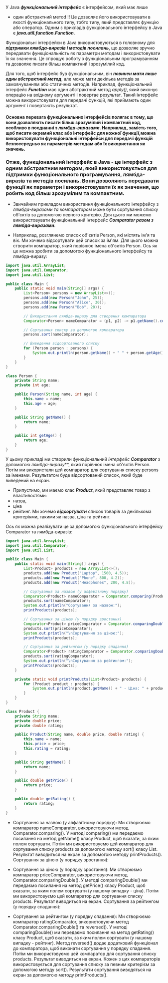 У Java ***функціональний інтерфейс*** є інтерфейсом, який має лише 
* один абстрактний метоd  !!
 Це дозволяє його використовувати в якості функціонального типу, тобто типу, який представляє функцію або оператор.
Одним з прикладів функціонального інтерфейсу в Java є ***java.util.function.Function***.

Функціональні інтерфейси в Java використовуються в головному для ***підтримки лямбда-виразів і методів посилань***, що дозволяє зручно передавати функціональність як параметри методам і використовувати їх як значення. Це спрощує роботу з функціональним програмуванням та дозволяє писати більш компактний і зрозумілий код.

Для того, щоб інтерфейс був функціональним, він ***повинен мати лише один абстрактний метод***, але може мати декілька методів за замовчуванням або статичних методів. Наприклад, функціональний інтерфейс ***Function*** має один абстрактний метод *apply()*, який виконує операцію на вхідному аргументі і повертає результат. Такий інтерфейс можна використовувати для передачі функцій, які приймають один аргумент і повертають результат.

#### Основна перевага функціональних інтерфейсів полягає в тому, що вони дозволяють писати більш зрозумілий і компактний код, особливо в поєднанні з *лямбда-виразами*. Наприклад, замість того, щоб писати окремий клас або інтерфейс для кожної функції,можна використовувати функціональні інтерфейси для передачі функцій безпосередньо як параметрів методам або їх використання як значень.

### Отже, функціональний інтерфейс в Java - це інтерфейс з одним абстрактним методом, який використовується для підтримки функціонального програмування, лямбда-виразів та методів посилань. Вони дозволяють передавати функції як параметри і використовувати їх як значення, що робить код більш зрозумілим та компактним.

* Звичайним прикладом використання функціонального інтерфейсу з *лямбда-виразами та компаратором* може бути сортування списку об'єктів за допомогою певного критерію. Для цього ми можемо використовувати функціональний інтерфейс ***Comparator разом з лямбда-виразами***.

* Наприклад, розглянемо список об'єктів Person, які містять ім'я та вік. Ми хочемо відсортувати цей список за ім'ям. Для цього можна створити компаратор, який порівнює імена об'єктів Person. Ось як це можна зробити за допомогою функціонального інтерфейсу та лямбда-виразу:

```java
import java.util.ArrayList;
import java.util.Comparator;
import java.util.List;

public class Main {
    public static void main(String[] args) {
        List<Person> persons = new ArrayList<>();
        persons.add(new Person("John", 25));
        persons.add(new Person("Alice", 30));
        persons.add(new Person("Bob", 20));

        // Використання лямбда-виразу для створення компаратора
        Comparator<Person> nameComparator = (p1, p2) -> p1.getName().compareTo(p2.getName());

        // Сортування списку за допомогою компаратора
        persons.sort(nameComparator);

        // Виведення відсортованого списку
        for (Person person : persons) {
            System.out.println(person.getName() + " " + person.getAge());
        }
    }
}

class Person {
    private String name;
    private int age;

    public Person(String name, int age) {
        this.name = name;
        this.age = age;
    }

    public String getName() {
        return name;
    }

    public int getAge() {
        return age;
    }
}
```

У цьому прикладі ми створили функціональний *інтерфейс*  ***Comparator<Person>*** з допомогою *лямбда-виразу***, який порівнює імена об'єктів Person. Потім ми використали цей компаратор для сортування списку persons за іменами. 
Результатом буде відсортований список, який буде виведений на екран.


* Припустимо, ми маємо клас ***Product***, який представляє товар з властивостями: 
* назва, 
* ціна 
* рейтинг.
Ми хочемо ***відсортувати*** список товарів за декількома критеріями, такими як назва, ціна та рейтинг.

Ось як можна реалізувати це за допомогою функціонального інтерфейсу Comparator та лямбда-виразів:

```java
import java.util.ArrayList;
import java.util.Comparator;
import java.util.List;

public class Main {
    public static void main(String[] args) {
        List<Product> products = new ArrayList<>();
        products.add(new Product("Laptop", 1500, 4.5));
        products.add(new Product("Phone", 800, 4.2));
        products.add(new Product("Headphones", 200, 4.8));

        // Сортування за назвою (у алфавітному порядку)
        Comparator<Product> nameComparator = Comparator.comparing(Product::getName);
        products.sort(nameComparator);
        System.out.println("Сортування за назвою:");
        printProducts(products);

        // Сортування за ціною (у порядку зростання)
        Comparator<Product> priceComparator = Comparator.comparingDouble(Product::getPrice);
        products.sort(priceComparator);
        System.out.println("\nСортування за ціною:");
        printProducts(products);

        // Сортування за рейтингом (у порядку спадання)
        Comparator<Product> ratingComparator = Comparator.comparingDouble(Product::getRating).reversed();
        products.sort(ratingComparator);
        System.out.println("\nСортування за рейтингом:");
        printProducts(products);
    }

    private static void printProducts(List<Product> products) {
        for (Product product : products) {
            System.out.println(product.getName() + " - Ціна: " + product.getPrice() + ", Рейтинг: " + product.getRating());
        }
    }
}

class Product {
    private String name;
    private double price;
    private double rating;

    public Product(String name, double price, double rating) {
        this.name = name;
        this.price = price;
        this.rating = rating;
    }

    public String getName() {
        return name;
    }

    public double getPrice() {
        return price;
    }

    public double getRating() {
        return rating;
    }
}
```

* Сортування за назвою (у алфавітному порядку):
Ми створюємо компаратор nameComparator, використовуючи метод Comparator.comparing().
У методі comparing() ми передаємо посилання на метод getName() класу Product, щоб вказати, за яким полем сортувати.
Потім ми використовуємо цей компаратор для сортування списку products за допомогою методу sort() класу List.
Результат виводиться на екран за допомогою методу printProducts().
Сортування за ціною (у порядку зростання):

* Сортування за ціною (у порядку зростання):
Ми створюємо компаратор priceComparator, використовуючи метод Comparator.comparingDouble().
У методі comparingDouble() ми передаємо посилання на метод getPrice() класу Product, щоб вказати, за яким полем сортувати (у нашому випадку - ціна).
Потім ми використовуємо цей компаратор для сортування списку products.
Результат виводиться на екран.
Сортування за рейтингом (у порядку спадання):

* Сортування за рейтингом (у порядку спадання):
Ми створюємо компаратор ratingComparator, використовуючи метод Comparator.comparingDouble() та reversed().
У методі comparingDouble() ми передаємо посилання на метод getRating() класу Product, щоб вказати, за яким полем сортувати (у нашому випадку - рейтинг).
Метод reversed() додає додатковий функціонал до компаратора, щоб виконати сортування у порядку спадання.
Потім ми використовуємо цей компаратор для сортування списку products.
Результат виводиться на екран.
Кожен з цих компараторів використовується для сортування списку за певним критерієм за допомогою методу sort(). Результати сортування виводяться на екран за допомогою методу printProducts().